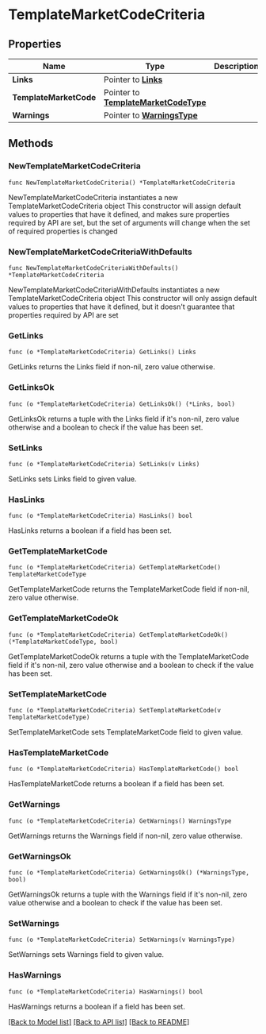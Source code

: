 # TemplateMarketCodeCriteria

## Properties

Name | Type | Description | Notes
------------ | ------------- | ------------- | -------------
**Links** | Pointer to [**Links**](Links.md) |  | [optional] 
**TemplateMarketCode** | Pointer to [**TemplateMarketCodeType**](TemplateMarketCodeType.md) |  | [optional] 
**Warnings** | Pointer to [**WarningsType**](WarningsType.md) |  | [optional] 

## Methods

### NewTemplateMarketCodeCriteria

`func NewTemplateMarketCodeCriteria() *TemplateMarketCodeCriteria`

NewTemplateMarketCodeCriteria instantiates a new TemplateMarketCodeCriteria object
This constructor will assign default values to properties that have it defined,
and makes sure properties required by API are set, but the set of arguments
will change when the set of required properties is changed

### NewTemplateMarketCodeCriteriaWithDefaults

`func NewTemplateMarketCodeCriteriaWithDefaults() *TemplateMarketCodeCriteria`

NewTemplateMarketCodeCriteriaWithDefaults instantiates a new TemplateMarketCodeCriteria object
This constructor will only assign default values to properties that have it defined,
but it doesn't guarantee that properties required by API are set

### GetLinks

`func (o *TemplateMarketCodeCriteria) GetLinks() Links`

GetLinks returns the Links field if non-nil, zero value otherwise.

### GetLinksOk

`func (o *TemplateMarketCodeCriteria) GetLinksOk() (*Links, bool)`

GetLinksOk returns a tuple with the Links field if it's non-nil, zero value otherwise
and a boolean to check if the value has been set.

### SetLinks

`func (o *TemplateMarketCodeCriteria) SetLinks(v Links)`

SetLinks sets Links field to given value.

### HasLinks

`func (o *TemplateMarketCodeCriteria) HasLinks() bool`

HasLinks returns a boolean if a field has been set.

### GetTemplateMarketCode

`func (o *TemplateMarketCodeCriteria) GetTemplateMarketCode() TemplateMarketCodeType`

GetTemplateMarketCode returns the TemplateMarketCode field if non-nil, zero value otherwise.

### GetTemplateMarketCodeOk

`func (o *TemplateMarketCodeCriteria) GetTemplateMarketCodeOk() (*TemplateMarketCodeType, bool)`

GetTemplateMarketCodeOk returns a tuple with the TemplateMarketCode field if it's non-nil, zero value otherwise
and a boolean to check if the value has been set.

### SetTemplateMarketCode

`func (o *TemplateMarketCodeCriteria) SetTemplateMarketCode(v TemplateMarketCodeType)`

SetTemplateMarketCode sets TemplateMarketCode field to given value.

### HasTemplateMarketCode

`func (o *TemplateMarketCodeCriteria) HasTemplateMarketCode() bool`

HasTemplateMarketCode returns a boolean if a field has been set.

### GetWarnings

`func (o *TemplateMarketCodeCriteria) GetWarnings() WarningsType`

GetWarnings returns the Warnings field if non-nil, zero value otherwise.

### GetWarningsOk

`func (o *TemplateMarketCodeCriteria) GetWarningsOk() (*WarningsType, bool)`

GetWarningsOk returns a tuple with the Warnings field if it's non-nil, zero value otherwise
and a boolean to check if the value has been set.

### SetWarnings

`func (o *TemplateMarketCodeCriteria) SetWarnings(v WarningsType)`

SetWarnings sets Warnings field to given value.

### HasWarnings

`func (o *TemplateMarketCodeCriteria) HasWarnings() bool`

HasWarnings returns a boolean if a field has been set.


[[Back to Model list]](../README.md#documentation-for-models) [[Back to API list]](../README.md#documentation-for-api-endpoints) [[Back to README]](../README.md)


